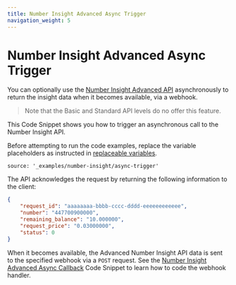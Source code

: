 ```yaml
---
title: Number Insight Advanced Async Trigger
navigation_weight: 5
---
```


# Number Insight Advanced Async Trigger

You can optionally use the [Number Insight Advanced API](number-insight-advanced) asynchronously to return the insight data when it becomes available, via a webhook.

> Note that the Basic and Standard API levels do no offer this feature.

This Code Snippet shows you how to trigger an asynchronous call to the Number Insight API. 

Before attempting to run the code examples, replace the variable placeholders as instructed in [replaceable variables](before-you-begin#replaceable-variables).

```code_snippets
source: '_examples/number-insight/async-trigger'
```

The API acknowledges the request by returning the following information to the client:

```json
{
    "request_id": "aaaaaaaa-bbbb-cccc-dddd-eeeeeeeeeeee",
    "number": "447700900000",
    "remaining_balance": "10.000000",
    "request_price": "0.03000000",
    "status": 0
}
```

When it becomes available, the Advanced Number Insight API data is sent to the specified webhook via a `POST` request. See the [Number Insight Advanced Async Callback](/number-insight/code-snippets/number-insight-advanced-async-callback) Code Snippet to learn how to code the webhook handler.